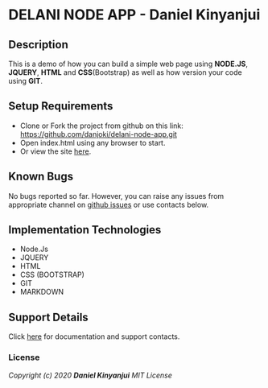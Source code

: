 # DELANI NODE APP - Daniel Kinyanjui

## Description
This is a demo of how you can build a simple web page using **NODE.JS**, **JQUERY**, **HTML** and **CSS**(Bootstrap) as well as how version your code using **GIT**.

## Setup Requirements
* Clone or Fork the project from github on this link: https://github.com/danjoki/delani-node-app.git
* Open index.html using any browser to start.
* Or view the site [here](https://danjoki.github.io/delani-node-app/).

## Known Bugs
No bugs reported so far. However, you can raise any issues from appropriate channel on [github issues](https://github.com/danjoki/delani-node-app/issues) or use contacts below.

## Implementation Technologies
* Node.Js
* JQUERY
* HTML
* CSS (BOOTSTRAP)
* GIT
* MARKDOWN

## Support Details
Click [here](http://kinyanjui.xyz) for documentation and support contacts.

### License
_Copyright (c) 2020 **Daniel Kinyanjui** MIT License_